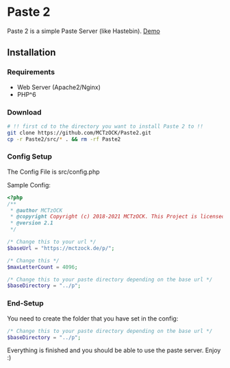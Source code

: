 # Paste 2
Paste 2 is a simple Paste Server (like Hastebin).
[Demo](https://mctzock.de/paste)

## Installation

### Requirements
- Web Server (Apache2/Nginx)
- PHP^6

### Download
```bash
# !! first cd to the directory you want to install Paste 2 to !!
git clone https://github.com/MCTzOCK/Paste2.git 
cp -r Paste2/src/* . && rm -rf Paste2
```

### Config Setup
The Config File is src/config.php

Sample Config:
```php
<?php
/**
 * @author MCTzOCK
 * @copyright Copyright (c) 2018-2021 MCTzOCK. This Project is licensed under the GNU Public License version 3
 * @version 2.1
 */

/* Change this to your url */
$baseUrl = "https://mctzock.de/p/";

/* Change this */
$maxLetterCount = 4096;

/* Change this to your paste directory depending on the base url */
$baseDirectory = "../p";
```

### End-Setup
You need to create the folder that you have set in the config:
```php
/* Change this to your paste directory depending on the base url */
$baseDirectory = "../p";
```

Everything is finished and you should be able to use the paste server. Enjoy :)
